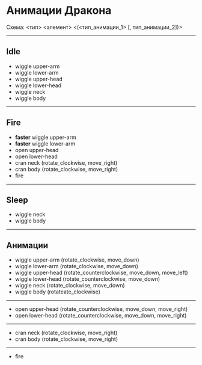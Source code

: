 # Анимации Дракона

Схема: <тип> <элемент> <(<тип_анимации_1> [, тип_анимации_2])>

---
## Idle

* wiggle upper-arm 
* wiggle lower-arm 
* wiggle upper-head 
* wiggle lower-head 
* wiggle neck  
* wiggle body 
---

## Fire

* **faster** wiggle upper-arm 
* **faster** wiggle lower-arm 
* open upper-head 
* open lower-head 
* cran neck  (rotate_clockwise, move_right)
* cran body (rotate_clockwise, move_right)
* fire
---
## Sleep

* wiggle neck  
* wiggle body 

---
## Анимации
  * wiggle upper-arm (rotate_clockwise, move_down)
  * wiggle lower-arm (rotate_clockwise, move_down)
  * wiggle upper-head (rotate_counterclockwise, move_down, move_left)
  * wiggle lower-head (rotate_counterclockwise, move_down)
  * wiggle neck  (rotate_clockwise, move_down)
  * wiggle body (rotateate_clockwise)
  ---
  * open upper-head (rotate_counterclockwise, move_down, move_right)
  * open lower-head (rotate_counterclockwise, move_down, move_right)
  ---
  * cran neck  (rotate_clockwise, move_right)
  * cran body (rotate_clockwise, move_right)
  ---
  * fire